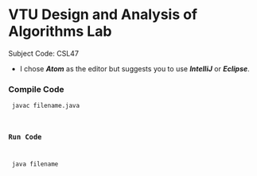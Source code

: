 # VTU Design and Analysis of Algorithms Lab
Subject Code: CSL47
- I chose ***Atom*** as the editor but suggests you to use ***IntelliJ*** or ***Eclipse***.
### Compile Code
<code> javac filename.java </p>
### Run Code
<p> java filename </p>
